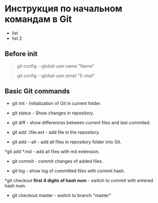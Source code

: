 # Инструкция по начальном командам в Git
* list
* list 2

## Before init

> git config --global user.name "Name"

> git config --global user.email "E-mail"


## Basic Git commands

* git init - Initialization of Git in current folder.

* git status - Show changes in repository.

* git diff - show differences between current files and last commited.

* git add .\file.ext - add file in the repository.

* git add --all - add all files in repository folder into Git.

*git add *.md - add all files with md extension.

* git commit - commit changes of added files.

* git log - show log of committed files with commit hash.

*git checkout **first 4 digits of hash num** - switch to commit with entered hash num.

* git checkout master - wsitch to branch "master"

